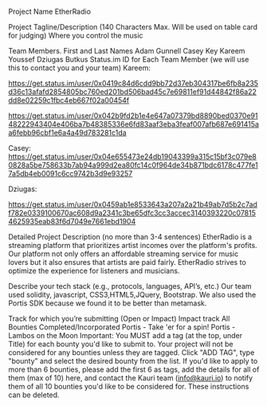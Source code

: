Project Name
EtherRadio

Project Tagline/Description (140 Characters Max. Will be used on table card for judging)
Where you control the music

Team Members. First and Last Names
Adam Gunnell
Casey Key
Kareem Youssef
Dziugas Butkus
Status.im ID for Each Team Member (we will use this to contact you and your team)
Kareem:

https://get.status.im/user/0x0419c84d6cdd9bb72d37eb304317be6fb8a235d36c13afafd2854805bc760ed201bd506bad45c7e69811ef91d44842f86a22dd8e02259c1fbc4eb667f02a00454f

https://get.status.im/user/0x042b9fd2b1e4e647a07379bd8890bed0370e9148222943404e406ba7b48385336e6fd83aaf3eba3feaf007afb687e691415aa6febb96cbf1e6a4a49d783281c1da

Casey: https://get.status.im/user/0x04e655473e24db19043399a315c15bf3c079e80828a5be758633b7ab94a999d2ea80fc14c0f964de34b871bdc6178c477fe17a5db4eb0091c6cc9742b3d9e93257

Dziugas:

https://get.status.im/user/0x0459ab1e8533643a207a2a21b49ab7d5b2c7adf782e0339100670ac608d9a2341c3be65dfc3cc3accec3140393220c078154625935eab83f6d7049e7661ebd1904

Detailed Project Description (no more than 3-4 sentences)
EtherRadio is a streaming platform that prioritizes artist incomes over the platform's profits. Our platform not only offers an affordable streaming service for music lovers but it also ensures that artists are paid fairly. EtherRadio strives to optimize the experience for listeners and musicians.

Describe your tech stack (e.g., protocols, languages, API’s, etc.)
Our team used solidity, javascript, CSS3,HTML5,JQuery, Bootstrap. We also used the Portis SDK because we found it to be better than metamask.

Track for which you’re submitting (Open or Impact)
Impact track
All Bounties Completed/Incorporated
Portis - Take 'er for a spin!
Portis - Lambos on the Moon
Important: You MUST add a tag (at the top, under Title) for each bounty you'd like to submit to. Your project will not be considered for any bounties unless they are tagged. Click "ADD TAG", type "bounty" and select the desired bounty from the list. If you'd like to apply to more than 6 bounties, please add the first 6 as tags, add the details for all of them (max of 10) here, and contact the Kauri team (info@kauri.io) to notify them of all 10 bounties you'd like to be considered for. These instructions can be deleted.

